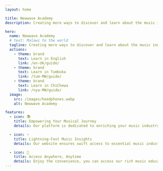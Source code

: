 ```yaml
---
layout: home

title: Newwave Academy
description: Creating more ways to discover and learn about the music industry.

hero:
  name: Newwave Academy
  # text: Malawi to the world
  tagline: Creating more ways to discover and learn about the music industry.
  actions:
    - theme: brand
      text: Learn in English
      link: /en-UK/guide/
    - theme: brand
      text: Learn in Tumbuka
      link: /tum-MW/guide/
    - theme: brand
      text: Learn in ChiChewa
      link: /nya-MW/guide/
  image:
    src: /images/headphones.webp
    alt: Newwave Academy

features:
  - icon: 📚
    title: Empowering Your Musical Journey
    details: Our platform is dedicated to enriching your music industry knowledge, offering valuable resources to guide you through the intricate world of music and copyrights.

  - icon: ⚡
    title: Lightning-Fast Music Insights
    details: Our website ensures swift access to essential music industry knowledge. You can seamlessly navigate through our content.

  - icon: 📱
    title: Access Anywhere, Anytime
    details: Enjoy the convenience, you can access our rich music education and copyright knowledge. Install it, for offline access to resources, even when you're on the go.
---
```

<style>

:root {
  --vp-home-hero-image-background-image: linear-gradient(-45deg, violet , blue );
  
  --vp-home-hero-image-filter: blur(40px);
  
}

@media (min-width: 640px) {
  :root {
    --vp-home-hero-image-filter: blur(60px);
  }
}

@media (min-width: 960px) {
  :root {
    --vp-home-hero-image-filter: blur(80px);
  }
}
</style>
